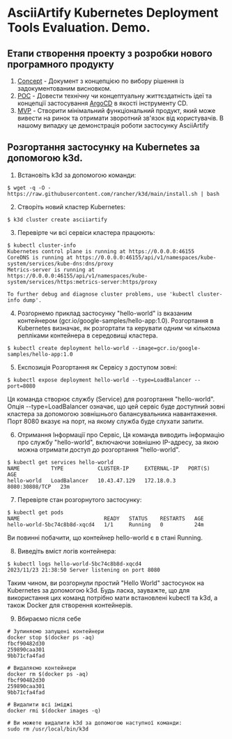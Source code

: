 # AsciiArtify Kubernetes Deployment Tools Evaluation. Demo.


## Етапи створення проекту з розробки нового програмного продукту

1. [Concept](doc/Concept.md) - Документ з концепцією по вибору рішення із задокументованим висновком.
2. [POC](POC.md) - Довести технічну чи концептуальну життєздатність ідеї та концепції застосування [ArgoCD](https://argo-cd.readthedocs.io/en/stable/) в якості інструменту CD.
3. [MVP](doc/MVP.md) - Створити мінімальний функціональний продукт, який може вивести на ринок та отримати зворотний зв'язок від користувачів. В нашому випадку це демонстрація роботи застосунку AsciiArtify

## Розгортання застосунку на Kubernetes за допомогою k3d.

1. Встановіть k3d за допомогою команди:

```shell
$ wget -q -O - https://raw.githubusercontent.com/rancher/k3d/main/install.sh | bash
```

2. Створіть новий кластер Kubernetes:

```shell
$ k3d cluster create asciiartify
```

3. Перевірте чи всі сервіси кластера працюють:

```shell
$ kubectl cluster-info
Kubernetes control plane is running at https://0.0.0.0:46155
CoreDNS is running at https://0.0.0.0:46155/api/v1/namespaces/kube-system/services/kube-dns:dns/proxy
Metrics-server is running at https://0.0.0.0:46155/api/v1/namespaces/kube-system/services/https:metrics-server:https/proxy

To further debug and diagnose cluster problems, use 'kubectl cluster-info dump'.
```

4. Розгорнемо приклад застосунку "hello-world" із вказаним контейнером (gcr.io/google-samples/hello-app:1.0). Розгортання в Kubernetes визначає, як розгортати та керувати одним чи кількома репліками контейнера в середовищі кластера.

```shell
$ kubectl create deployment hello-world --image=gcr.io/google-samples/hello-app:1.0
```

5. Експозиція Розгортання як Сервісу з доступом зовні:

```shell
$ kubectl expose deployment hello-world --type=LoadBalancer --port=8080
```

Ця команда створює службу (Service) для розгортання "hello-world". Опція --type=LoadBalancer означає, що цей сервіс буде доступний зовні кластера за допомогою зовнішнього балансувальника навантаження. Порт 8080 вказує на порт, на якому служба буде слухати запити.

6. Отримання Інформації про Сервіс, Ця команда виводить інформацію про службу "hello-world", включаючи зовнішню IP-адресу, за якою можна отримати доступ до розгортання "hello-world".

```shell
$ kubectl get services hello-world
NAME          TYPE           CLUSTER-IP     EXTERNAL-IP   PORT(S)          AGE
hello-world   LoadBalancer   10.43.47.129   172.18.0.3    8080:30808/TCP   23m
```

7. Перевірте стан розгорнутого застосунку:

```shell
$ kubectl get pods
NAME                           READY   STATUS    RESTARTS   AGE
hello-world-5bc74c8b8d-xqcd4   1/1     Running   0          24m
```

Ви повинні побачити, що контейнер hello-world є в стані Running.

8. Виведіть вміст логів контейнера:

```shell
$ kubectl logs hello-world-5bc74c8b8d-xqcd4
2023/11/23 21:38:50 Server listening on port 8080
```

Таким чином, ви розгорнули простий "Hello World" застосунок на Kubernetes за допомогою k3d. Будь ласка, зауважте, що для використання цих команд потрібно мати встановлені kubectl та k3d, а також Docker для створення контейнерів.

9. Вбираємо після себе

```shell
# Зупиняємо запущені контейнери 
docker stop $(docker ps -aq)    
fbcf90482d30
259890caa301
9bb71cfa4fad

# Видаляємо контейнери
docker rm $(docker ps -aq)    
fbcf90482d30
259890caa301
9bb71cfa4fad

# Видалити всі іміджі
docker rmi $(docker images -q)

# Ви можете видалити k3d за допомогою наступної команди:
sudo rm /usr/local/bin/k3d
```